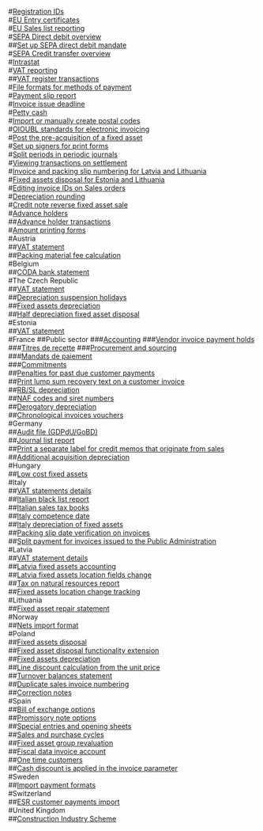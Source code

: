 #[Registration IDs](registration-ids.md)						
#[EU Entry certificates](entry-certificates.md)						
#[EU Sales list reporting](eu-sales-list.md)						
#[SEPA Direct debit overview](sepa-direct-debit-overview.md)						
##[Set up SEPA direct debit mandate](set-up-sepa-direct-debit-mandate.md)						
#[SEPA Credit transfer overview](sepa-credit-transfer.md)						
#[Intrastat](intrastat.md)						
#[VAT reporting](eu-vat-reporting.md)						
##[VAT register transactions](eeu-vat-register-transactions.md)						
#[File formats for methods of payment](select-file-formats-for-the-method-of-payments.md)						
#[Payment slip report](eur-payment-slip-report-giro.md)						
#[Invoice issue deadline](invoice-issue-deadline.md)						
#[Petty cash](eeu-petty-cash.md)						
#[Import or manually create postal codes](import-create-postal-codes-manually.md)						
#[OIOUBL standards for electronic invoicing](oioubl-standards-electronic-invoicing.md)						
#[Post the pre-acquisition of a fixed asset](eeur-pre-acquisition-acquisition-fixed-asset.md)						
#[Set up signers for print forms](eeu-set-up-signers-for-printing-forms.md)						
#[Split periods in periodic journals](create-post-periodic-journals.md)						
#[Viewing transactions on settlement](transactions-on-settlement-form.md)						
#[Invoice and packing slip numbering for Latvia and Lithuania](eeu-invoices-and-packing-slips-numbering.md)						
#[Fixed assets disposal for Estonia and Lithuania](eeu-credit-note-to-reverse-a-fixed-asset-sale.md)						
#[Editing invoice IDs on Sales orders](eeu-edit-invoice-id-on-sales-orders.md)						
#[Depreciation rounding](eeu-depreciation-rounding.md)						
#[Credit note reverse fixed asset sale](eeu-credit-note-reverse-fixed-asset-sale.md)						
#[Advance holders](advance-holders.md)						
##[Advance holder transactions](advance-holders-transactions.md)						
#[Amount printing forms](eeu-amount-printing-forms.md)						
#Austria						
##[VAT statement](aut-vat-statement-details-austria.md)						
##[Packing material fee calculation](aut-packing-material-fee-calculation.md)						
#Belgium						
##[CODA bank statement](bel-coda-bank-statement-import.md)						
#The Czech Republic						
##[VAT statement](cz-vat-statement-details-for-czech-republic.md)						
##[Depreciation suspension holidays](cze-depreciation-suspension-holidays.md)						
##[Fixed assets depreciation](cze-fixed-assets-depreciation.md)						
##[Half depreciation fixed asset disposal](cze-half-depreciation-fixed-asset-disposal.md)											
#Estonia						
##[VAT statement](est-vat-statement-details-estonia.md)						
#France
##Public sector
###[Accounting](public-sector-accounting-france.md)
###[Vendor invoice payment holds](vendor-invoice-payment-holds-public-sector-france.md)						
###[Titres de recette](titres-de-recette-public-sector-france.md)
###[Procurement and sourcing](procurement-sourcing-public-sector-france.md)						
###[Mandats de paiement](mandats-de-paiement-public-sector-france.md)						
###[Commitments](commitments-public-sector-france.md)						
##[Penalties for past due customer payments](apply-penalty-customer-payment-past-due.md)						
##[Print lump sum recovery text on a customer invoice](configure-print-lump-sum-recovery-text-customer-invoice.md)						
##[RB/SL depreciation](rbsl-depreciation.md)						
##[NAF codes and siret numbers](naf-codes-siret-numbers.md)						
##[Derogatory depreciation](derogatory-depreciation.md)						
##[Chronological invoices vouchers](chronological-invoices-vouchers-france.md)						
#Germany						
##[Audit file (GDPdU/GoBD)](gdpdu-audit-data-export.md)						
##[Journal list report](german-journal-list-report.md)						
##[Print a separate label for credit memos that originate from sales](print-separate-label-credit-memo-originating-sales-deu.md)	
##[Additional acquisition depreciation](additional-acquisition-depreciation.md)						
#Hungary						
##[Low cost fixed assets](hun-low-cost-fixed-assets.md)												
#Italy						
##[VAT statements details](vat-statements-details-for-italy.md)						
##[Italian black list report](italian-black-list-report.md)						
##[Italian sales tax books](fiscal-books-for-italy.md)						
##[Italy competence date](ita-competence-date.md)						
##[Italy depreciation of fixed assets](ita-depreciation-of-fixed-assets.md)						
##[Packing slip date verification on invoices](ita-packing-slip-date-verification-on-invoice.md)						
##[Split payment for invoices issued to the Public Administration](split-payment-invoices-issued-public-administration.md)						
#Latvia						
##[VAT statement details](lv-vat-statement-details.md)						
##[Latvia fixed assets accounting](lva-fixed-assets-accounting.md)						
##[Latvia fixed assets location fields change](lva-fixed-assets-location-fields-change.md)						
##[Tax on natural resources report](tax-on-natural-resources-in-latvia.md)						
##[Fixed assets location change tracking](lva-fixed-assets-location-fields-change.md)						
#Lithuania						
##[Fixed asset repair statement](ltu-fixed-asset-repair-statement.md)											
#Norway						
##[Nets import format](nor-nets-import-format.md)						
#Poland						
##[Fixed assets disposal](pol-fixed-asset-disposal-functionality-extension-for-poland.md)						
##[Fixed asset disposal functionality extension](pol-fixed-asset-disposal-functionality-extension.md)						
##[Fixed assets depreciation](pol-fixed-assets-depreciation.md)						
##[Line discount calculation from the unit price](pol-line-discount-calculation-from-unit-price.md)						
##[Turnover balances statement](turnover-balances-statement.md)						
##[Duplicate sales invoice numbering](pol-sales-invoice-duplicates-numbering.md)						
##[Correction notes](pol-correction-notes.md)						
#Spain						
##[Bill of exchange options](esp-spanish-bill-of-exchange-options.md)						
##[Promissory note options](esp-spanish-promissory-note-options.md)						
##[Special entries and opening sheets](opening-sheets-spain.md)						
##[Sales and purchase cycles](esp-sales-purchase-cycle.md)						
##[Fixed asset group revaluation](esp-fixed-asset-group-revaluation.md)						
##[Fiscal data invoice account](esp-fiscal-data-invoice-account.md)						
##[One time customers](esp-no-one-time-customer-for-project-contracts.md)						
##[Cash discount is applied in the invoice parameter](cash-discount-applied-invoice.md)										
#Sweden						
##[Import payment formats](sweden-payment-formats-import.md)												
#Switzerland						
##[ESR customer payments import](che-esr-customer-payments-import.md)												
#United Kingdom						
##[Construction Industry Scheme](construction-industry-scheme.md)
